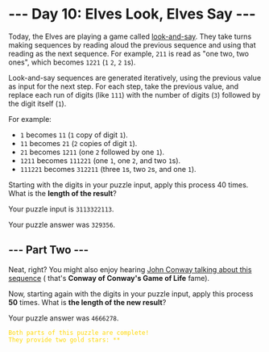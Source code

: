 # --- Day 10: Elves Look, Elves Say ---

Today, the Elves are playing a game called [look-and-say](https://en.wikipedia.org/wiki/Look-and-say_sequence). They
take turns making sequences by reading aloud the previous sequence and using that reading as the next sequence. For
example, `211` is read as "one two, two ones", which becomes `1221` (`1` `2`, `2` `1`s).

Look-and-say sequences are generated iteratively, using the previous value as input for the next step. For each step,
take the previous value, and replace each run of digits (like `111`) with the number of digits (`3`) followed by the
digit itself (`1`).

For example:

* `1` becomes `11` (`1` copy of digit `1`).
* `11` becomes `21` (`2` copies of digit `1`).
* `21` becomes `1211` (one `2` followed by one `1`).
* `1211` becomes `111221` (one `1`, one `2`, and two `1`s).
* `111221` becomes `312211` (three `1`s, two `2`s, and one `1`).

Starting with the digits in your puzzle input, apply this process 40 times. What is the **length of the result**?

Your puzzle input is `3113322113`.

Your puzzle answer was `329356`.

## --- Part Two ---

Neat, right? You might also enjoy
hearing [John Conway talking about this sequence](https://www.youtube.com/watch?v=ea7lJkEhytA&ab_channel=Numberphile) (
that's **Conway of Conway's Game of Life** fame).

Now, starting again with the digits in your puzzle input, apply this process **50** times. What is **the length of the
new result**?

Your puzzle answer was `4666278`.

<code style="color : gold">Both parts of this puzzle are complete! They provide two gold stars: **</code>
